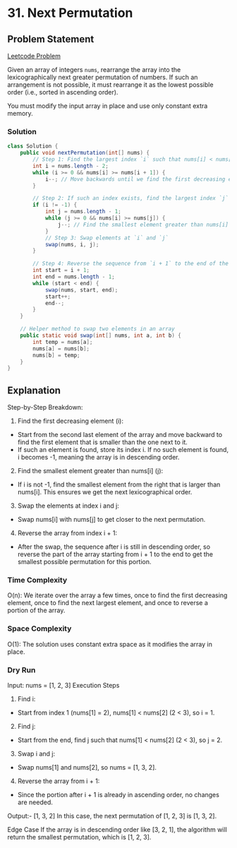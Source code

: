 # 31. Next Permutation

## Problem Statement

[Leetcode Problem](https://leetcode.com/problems/next-permutation/)

Given an array of integers `nums`, rearrange the array into the lexicographically next greater permutation of numbers. If such an arrangement is not possible, it must rearrange it as the lowest possible order (i.e., sorted in ascending order).

You must modify the input array in place and use only constant extra memory.

### Solution

```java
class Solution {
    public void nextPermutation(int[] nums) {
        // Step 1: Find the largest index `i` such that nums[i] < nums[i + 1]
        int i = nums.length - 2;
        while (i >= 0 && nums[i] >= nums[i + 1]) {
            i--; // Move backwards until we find the first decreasing element
        }

        // Step 2: If such an index exists, find the largest index `j` such that nums[j] > nums[i]
        if (i != -1) {
            int j = nums.length - 1;
            while (j >= 0 && nums[i] >= nums[j]) {
                j--; // Find the smallest element greater than nums[i]
            }
            // Step 3: Swap elements at `i` and `j`
            swap(nums, i, j);
        }

        // Step 4: Reverse the sequence from `i + 1` to the end of the array
        int start = i + 1;
        int end = nums.length - 1;
        while (start < end) {
            swap(nums, start, end);
            start++;
            end--;
        }
    }

    // Helper method to swap two elements in an array
    public static void swap(int[] nums, int a, int b) {
        int temp = nums[a];
        nums[a] = nums[b];
        nums[b] = temp;
    }
}
```

## Explanation

Step-by-Step Breakdown:

1. Find the first decreasing element (i):

-   Start from the second last element of the array and move backward to find the first element that is smaller than the one next to it.
-   If such an element is found, store its index i. If no such element is found, i becomes -1, meaning the array is in descending order.

2. Find the smallest element greater than nums[i] (j):

-   If i is not -1, find the smallest element from the right that is larger than nums[i]. This ensures we get the next lexicographical order.

3. Swap the elements at index i and j:

-   Swap nums[i] with nums[j] to get closer to the next permutation.

4. Reverse the array from index i + 1:

-   After the swap, the sequence after i is still in descending order, so reverse the part of the array starting from i + 1 to the end to get the smallest possible permutation for this portion.

### Time Complexity

O(n): We iterate over the array a few times, once to find the first decreasing element, once to find the next largest element, and once to reverse a portion of the array.

### Space Complexity

O(1): The solution uses constant extra space as it modifies the array in place.

### Dry Run

Input: nums = [1, 2, 3]
Execution Steps

1. Find i:

-   Start from index 1 (nums[1] = 2), nums[1] < nums[2] (2 < 3), so i = 1.

2. Find j:

-   Start from the end, find j such that nums[1] < nums[2] (2 < 3), so j = 2.

3. Swap i and j:

-   Swap nums[1] and nums[2], so nums = [1, 3, 2].

4. Reverse the array from i + 1:

-   Since the portion after i + 1 is already in ascending order, no changes are needed.

Output:- [1, 3, 2]
In this case, the next permutation of [1, 2, 3] is [1, 3, 2].

Edge Case
If the array is in descending order like [3, 2, 1], the algorithm will return the smallest permutation, which is [1, 2, 3].
